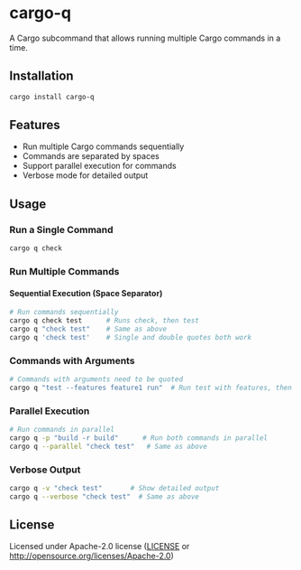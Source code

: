 # cargo-q

A Cargo subcommand that allows running multiple Cargo commands in a time.

## Installation

```bash
cargo install cargo-q
```

## Features

- Run multiple Cargo commands sequentially
- Commands are separated by spaces
- Support parallel execution for commands
- Verbose mode for detailed output

## Usage

### Run a Single Command

```bash
cargo q check
```

### Run Multiple Commands

#### Sequential Execution (Space Separator)
```bash
# Run commands sequentially
cargo q check test      # Runs check, then test
cargo q "check test"    # Same as above
cargo q 'check test'    # Single and double quotes both work
```

### Commands with Arguments

```bash
# Commands with arguments need to be quoted
cargo q "test --features feature1 run"  # Run test with features, then run
```

### Parallel Execution

```bash
# Run commands in parallel
cargo q -p "build -r build"      # Run both commands in parallel
cargo q --parallel "check test"   # Same as above
```

### Verbose Output

```bash
cargo q -v "check test"       # Show detailed output
cargo q --verbose "check test"  # Same as above
```

## License

Licensed under Apache-2.0 license ([LICENSE](LICENSE) or http://opensource.org/licenses/Apache-2.0)
